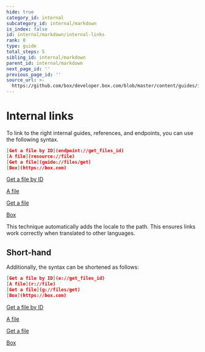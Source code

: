 ```yaml
---
hide: true
category_id: internal
subcategory_id: internal/markdown
is_index: false
id: internal/markdown/internal-links
rank: 0
type: guide
total_steps: 5
sibling_id: internal/markdown
parent_id: internal/markdown
next_page_id: ''
previous_page_id: ''
source_url: >-
  https://github.com/box/developer.box.com/blob/master/content/guides/internal/markdown/internal-links.md
---
```


<!-- does not need translation -->

# Internal links

To link to the right internal guides, references, and endpoints, you can use the
following syntax.

```json
[Get a file by ID](endpoint://get_files_id)
[A file](resource://file)
[Get a file](guide://files/get)
[Box](https://box.com)
```

<H>

[Get a file by ID](endpoint://get_files_id)

[A file](resource://file)

[Get a file](guide://files/get)

[Box](https://box.com)

</H>

<Message>

This technique automatically adds the locale to the path. This ensures links
work correctly when translated to other languages.

</Message>

## Short-hand

Additionally, the syntax can be shortened as follows:

```json
[Get a file by ID](e://get_files_id)
[A file](r://file)
[Get a file](g://files/get)
[Box](https://box.com)
```

<H>

[Get a file by ID](e://get_files_id)

[A file](r://file)

[Get a file](g://files/get)

[Box](https://box.com)

</H>
